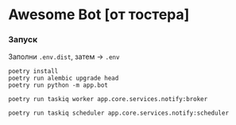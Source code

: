 Awesome Bot [от тостера]
===

### Запуск

Заполни `.env.dist`, затем -> `.env`

```shell
poetry install
poetry run alembic upgrade head
poetry run python -m app.bot
```
```shell
poetry run taskiq worker app.core.services.notify:broker
```
```shell
poetry run taskiq scheduler app.core.services.notify:scheduler
```
